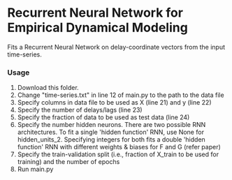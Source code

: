 # Recurrent Neural Network for Empirical Dynamical Modeling

Fits a Recurrent Neural Network on delay-coordinate vectors from the input time-series.

### Usage

1. Download this folder. 
2. Change "time-series.txt" in line 12 of main.py to the path to the data file
3. Specify columns in data file to be used as X (line 21) and y (line 22)
4. Specify the number of delays/lags (line 23)
5. Specify the fraction of data to be used as test data (line 24)
6. Specify the number hidden neurons. There are two possible RNN architectures. To fit a single 'hidden function' RNN, use None for hidden_units_2. Specifying integers for both fits a double 'hidden function' RNN with different weights & biases for F and G (refer paper)
7. Specify the train-validation split (i.e., fraction of X_train to be used for training) and the number of epochs
8. Run main.py
